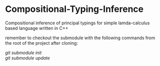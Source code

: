 Compositional-Typing-Inference
==============================

Compositional inference of principal typings for simple lamda-calculus based language written in C++

remember to checkout the submodule with the following commands from the root of the project after cloning:

*git submodule init*  
*git submodule update*
